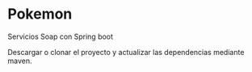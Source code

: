 # Pokemon
Servicios Soap con Spring boot

Descargar o clonar el proyecto y actualizar las dependencias mediante maven.

